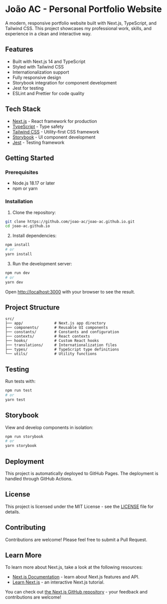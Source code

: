 # João AC - Personal Portfolio Website

A modern, responsive portfolio website built with Next.js, TypeScript, and Tailwind CSS. This project showcases my professional work, skills, and experience in a clean and interactive way.

## Features

- Built with Next.js 14 and TypeScript
-  Styled with Tailwind CSS
-  Internationalization support
-  Fully responsive design
-  Storybook integration for component development
-  Jest for testing
-  ESLint and Prettier for code quality

## Tech Stack

- [Next.js](https://nextjs.org/) - React framework for production
- [TypeScript](https://www.typescriptlang.org/) - Type safety
- [Tailwind CSS](https://tailwindcss.com/) - Utility-first CSS framework
- [Storybook](https://storybook.js.org/) - UI component development
- [Jest](https://jestjs.io/) - Testing framework

## Getting Started

### Prerequisites

- Node.js 18.17 or later
- npm or yarn

### Installation

1. Clone the repository:
```bash
git clone https://github.com/joao-ac/joao-ac.github.io.git
cd joao-ac.github.io
```

2. Install dependencies:
```bash
npm install
# or
yarn install
```

3. Run the development server:
```bash
npm run dev
# or
yarn dev
```

Open [http://localhost:3000](http://localhost:3000) with your browser to see the result.

## Project Structure

```
src/
├── app/              # Next.js app directory
├── components/       # Reusable UI components
├── constants/        # Constants and configuration
├── contexts/         # React contexts
├── hooks/            # Custom React hooks
├── translations/     # Internationalization files
├── types/            # TypeScript type definitions
└── utils/            # Utility functions
```

## Testing

Run tests with:
```bash
npm run test
# or
yarn test
```

## Storybook

View and develop components in isolation:
```bash
npm run storybook
# or
yarn storybook
```

## Deployment

This project is automatically deployed to GitHub Pages. The deployment is handled through GitHub Actions.

## License

This project is licensed under the MIT License - see the [LICENSE](LICENSE) file for details.

## Contributing

Contributions are welcome! Please feel free to submit a Pull Request.

## Learn More

To learn more about Next.js, take a look at the following resources:

- [Next.js Documentation](https://nextjs.org/docs) - learn about Next.js features and API.
- [Learn Next.js](https://nextjs.org/learn) - an interactive Next.js tutorial.

You can check out [the Next.js GitHub repository](https://github.com/vercel/next.js) - your feedback and contributions are welcome!
